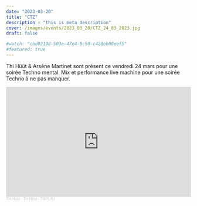 ```yaml
---
date: "2023-03-20"
title: "CTZ"
description : "this is meta description"
cover: /images/events/2023_03_20/CTZ_24_03_2023.jpg
draft: false

#watch: "cbd02198-503e-47e4-9c50-c428eb80eef5"
#featured: true
---
```


Thi Hüüt & Arsène Martinet sont présent ce vendredi 24 mars pour une soirée Techno mental. Mix et performance live machine pour une soirée Techno à ne pas manquer.
<iframe width="100%" height="300" scrolling="no" frameborder="no" allow="autoplay" src="https://w.soundcloud.com/player/?url=https%3A//api.soundcloud.com/tracks/763551682&color=%23ff5500&auto_play=false&hide_related=false&show_comments=true&show_user=true&show_reposts=false&show_teaser=true&visual=true"></iframe><div style="font-size: 10px; color: #cccccc;line-break: anywhere;word-break: normal;overflow: hidden;white-space: nowrap;text-overflow: ellipsis; font-family: Interstate,Lucida Grande,Lucida Sans Unicode,Lucida Sans,Garuda,Verdana,Tahoma,sans-serif;font-weight: 100;"><a href="https://soundcloud.com/user-68640403" title="Thi Hüüt" target="_blank" style="color: #cccccc; text-decoration: none;">Thi Hüüt</a> · <a href="https://soundcloud.com/user-68640403/thi-huut-tmpl4u" title="Thi Hüüt - TMPL4U" target="_blank" style="color: #cccccc; text-decoration: none;">Thi Hüüt - TMPL4U</a></div>
